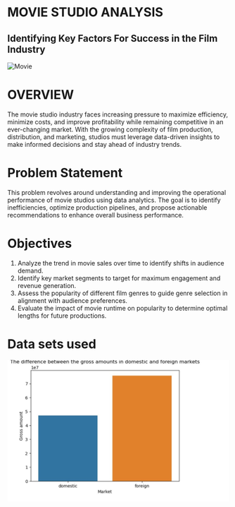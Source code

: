 # MOVIE STUDIO ANALYSIS
## Identifying Key Factors For Success in the Film Industry
![Movie](https://i.giphy.com/media/v1.Y2lkPTc5MGI3NjExZ3Uyc3JnemNjNzZzcXc3bTFxejRxM2U5ZWIyNTVtMGJiaG5hdjdpNCZlcD12MV9pbnRlcm5hbF9naWZfYnlfaWQmY3Q9Zw/4ecgWrXhtlmhmlxmvK/giphy.gif)

# OVERVIEW
The movie studio industry faces increasing pressure to maximize efficiency, minimize costs, and improve profitability while remaining competitive in an ever-changing market. With the growing complexity of film production, distribution, and marketing, studios must leverage data-driven insights to make informed decisions and stay ahead of industry trends.

# Problem Statement
This problem revolves around understanding and improving the operational performance of movie studios using data analytics. The goal is to identify inefficiencies, optimize production pipelines, and propose actionable recommendations to enhance overall business performance.
# Objectives
1. Analyze the trend in movie sales over time to identify shifts in audience demand.
2. Identify key market segments to target for maximum engagement and revenue generation.
3. Assess the popularity of different film genres to guide genre selection in alignment with audience preferences.
4. Evaluate the impact of movie runtime on popularity to determine optimal lengths for future productions.
# Data sets used


![Gross_by_market](Images/Gross_by_market.jpg)

